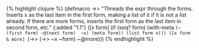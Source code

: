 {% highlight clojure %}
(defmacro ->>
  "Threads the expr through the forms. Inserts x as the
  last item in the first form, making a list of it if it is not a
  list already. If there are more forms, inserts the first form as the
  last item in second form, etc."
  {:added "1.1"} 
  ([x form] (if (seq? form)
              (with-meta `(~(first form) ~@(next form)  ~x) (meta form))
              (list form x)))
  ([x form & more] `(->> (->> ~x ~form) ~@more)))
{% endhighlight %}
